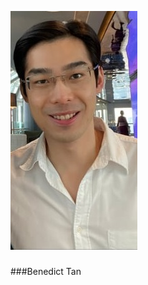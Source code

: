 ![Profile_pic](https://raw.githubusercontent.com/benedicttjc/Resume/gh-pages/Images/206819084_1092948124447480_74458620125560930_n.jpg)
###
###Benedict Tan 
